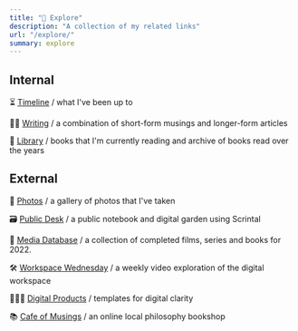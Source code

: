 ```yaml
---
title: "🔎 Explore"
description: "A collection of my related links"
url: "/explore/"
summary: explore
---
```


## Internal

⏳ [Timeline](/posts/timeline) / what I've been up to

✍🏾 [Writing](/archive) / a combination of short-form musings and longer-form articles

📖 [Library](/library) / books that I'm currently reading and archive of books read over the years

## External

📸 [Photos](https://reneedefour.notion.site/44f05f3ac3a844118320a7191fde0419?v=ff54c7fb72af4acc89cdef52518ddaf4) / a gallery of photos that I've taken

🗃️ [Public Desk](bit.ly/publicdesk) / a public notebook and digital garden using Scrintal

🍿 [Media Database](https://www.notion.so/reneedefour/d47634fdee4648a283f11c491bda9e29?v=01064295c31d484dadb340e362b8c7fb) / a collection of completed films, series and books for 2022.

🛠 [Workspace Wednesday](https://www.youtube.com/playlist?list=PLj7t5ZXi1xJwAdjQwQWe3E0ObCEASev2w) / a weekly video exploration of the digital workspace

🧑🏾‍💻 [Digital Products](http://reneedefour.gumroad.com) / templates for digital clarity 

📚 [Cafe of Musings](https://www.instagram.com/cafeofmusings/) / an online local philosophy bookshop